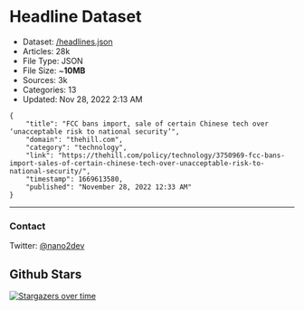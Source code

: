 # Headline Dataset

- Dataset: [/headlines.json](https://raw.githubusercontent.com/fwd/news/master/headlines.json) 
- Articles: 28k
- File Type: JSON
- File Size: ~**10MB**
- Sources: 3k
- Categories: 13
- Updated: Nov 28, 2022 2:13 AM

```
{
    "title": "FCC bans import, sale of certain Chinese tech over ‘unacceptable risk to national security’",
    "domain": "thehill.com",
    "category": "technology",
    "link": "https://thehill.com/policy/technology/3750969-fcc-bans-import-sales-of-certain-chinese-tech-over-unacceptable-risk-to-national-security/",
    "timestamp": 1669613580,
    "published": "November 28, 2022 12:33 AM"
}
```

---

### Contact 

Twitter: [@nano2dev](https://twitter.com/nano2dev)

## Github Stars

[![Stargazers over time](https://starchart.cc/fwd/news.svg)](https://starchart.cc/fwd/news)
